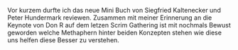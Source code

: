 <span style="color:#000ff;">Vor kurzem durfte ich das neue Mini Buch von Siegfried Kaltenecker und Peter Hundermark reviewen. Zusammen mit meiner Erinnerung an die Keynote von Don R auf dem letzen Scrim Gathering ist mit nochmals Bewust geworden welche Methaphern hinter beiden Konzepten stehen wie diese uns helfen diese Besser zu verstehen.</span>